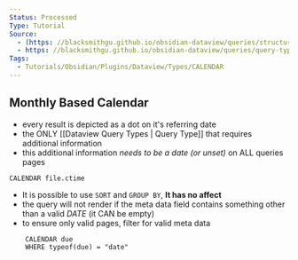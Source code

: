```yaml
---
Status: Processed
Type: Tutorial
Source: 
  - (https: //blacksmithgu.github.io/obsidian-dataview/queries/structure/)
  - https: //blacksmithgu.github.io/obsidian-dataview/queries/query-types/
Tags:
  - Tutorials/Obsidian/Plugins/Dataview/Types/CALENDAR
---
```


## Monthly Based Calendar

- every result is depicted as a dot on it's referring date
- the ONLY [[Dataview Query Types | Query Type]] that requires additional information
- this additional information *needs to be a date (or unset)* on ALL queries pages

```
CALENDAR file.ctime
```

- It is possible to use `SORT` and `GROUP BY`, **It has no affect**
- the query will not render if the meta data field contains something other than a valid *DATE* (it CAN be empty)
- to ensure only valid pages, filter for valid meta data
```
	CALENDAR due
	WHERE typeof(due) = "date"
```

